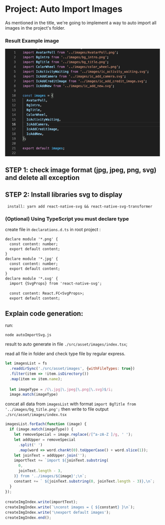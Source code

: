 # **Project: Auto Import Images**

As mentioned in the title, we're going to implement a way to auto import all images in the project's folder.
### Result Example image
![image info](./index.png)

## STEP 1: check image format (jpg, jpeg, png, svg) and delete all exception
## STEP 2: Install libraries svg to display
```
 install: yarn add react-native-svg && react-native-svg-transformer
```

### (Optional) Using TypeScript you must declare type

create file in `declarations.d.ts` in root project :

```
declare module '*.png' {
  const content: number;
  export default content;
}
declare module '*.jpg' {
  const content: number;
  export default content;
}
declare module '*.svg' {
  import {SvgProps} from 'react-native-svg';

  const content: React.FC<SvgProps>;
  export default content;
```

## Explain code generation:

run: 
```
node autoImportSvg.js
```
result to auto generate in file `./src/asset/images/index.tsx`;

read all file in folder and check type file by regular express.
```js
let imagesList = fs
  .readdirSync('./src/asset/images', {withFileTypes: true})
  .filter(item => !item.isDirectory())
  .map(item => item.name);

  let imageType = /(\.jpg|\.jpeg|\.png|\.svg)$/i;
  image.match(imageType)
```
concat all data from `imagesList` with format `import BgTitle from '../images/bg_title.png';` then write to file output `./src/asset/images/index.tsx`

```js
imagesList.forEach(function (image) {
  if (image.match(imageType)) {
    let removeSpecial = image.replace(/[^a-zA-Z ]/g, ' ');
    let addUpper = removeSpecial
      .split(' ')
      .map(word => word.charAt(0).toUpperCase() + word.slice(1));
    let joinText = addUpper.join('');
    importText += `import ${joinText.substring(
      0,
      joinText.length - 3,
    )} from '../images/${image}';\n`;
    constant += ` ${joinText.substring(0, joinText.length - 3)},\n`;
  }
}); 

createImgIndex.write(importText);
createImgIndex.write(`\nconst images = { ${constant} }\n`);
createImgIndex.write('\nexport default images');
createImgIndex.end();
```



[//]: #Reference
[documentation]: <https://reactnative.dev/docs/environment-setup>